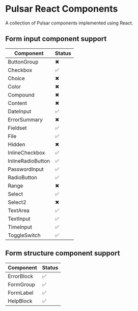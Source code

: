 # Pulsar React Components

A collection of Pulsar components implemented using React.

## Form input component support

| Component | Status |
| --------- | ------ |
| ButtonGroup | ✖ |
| Checkbox | ✅ |
| Choice | ✖ |
| Color | ✖ |
| Compound | ✖ |
| Content | ✖ |
| DateInput | ✅ |
| ErrorSummary | ✖ |
| Fieldset | ✅ |
| File | ✅ |
| Hidden | ✖ |
| InlineCheckbox | ✅ |
| InlineRadioButton | ✅ |
| PasswordInput | ✅ |
| RadioButton | ✅ |
| Range | ✖ |
| Select | ✅ |
| Select2 | ✖ |
| TextArea | ✅ |
| TextInput | ✅ |
| TimeInput | ✅ |
| ToggleSwitch | ✅ |

## Form structure component support

| Component | Status |
| --------- | ------ |
| ErrorBlock | ✅ |
| FormGroup | ✅ |
| FormLabel | ✅ |
| HelpBlock | ✅ |
